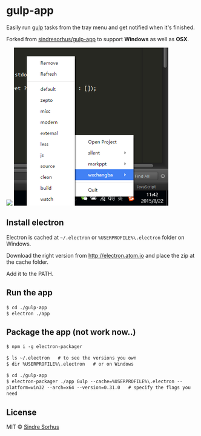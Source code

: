 # gulp-app

Easily run [gulp](https://github.com/gulpjs/gulp) tasks from the tray menu and get notified when it's finished.

Forked from [sindresorhus/gulp-app](https://github.com/sindresorhus/gulp-app) to support **Windows** as well as **OSX**.

<img src="media/screenshot.png" width="315">

<img src="media-win/menu-project.png" width="408">

## Install electron

Electron is cached at `~/.electron` or `%USERPROFILE%\.electron` folder on Windows.

Download the right version from http://electron.atom.io and place the zip at the cache folder.

Add it to the PATH.

## Run the app

```plain
$ cd ./gulp-app
$ electron ./app
```

## Package the app (not work now..)

```plain
$ npm i -g electron-packager
```

```plain
$ ls ~/.electron   # to see the versions you own
$ dir %USERPROFILE%\.electron   # or on Windows
```

```plain
$ cd ./gulp-app
$ electron-packager ./app Gulp --cache=%USERPROFILE%\.electron --platform=win32 --arch=x64 --version=0.31.0   # specify the flags you need
```

## License

MIT © [Sindre Sorhus](http://sindresorhus.com)
